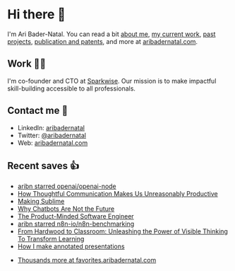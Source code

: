 # Hi there  👋

I'm Ari Bader-Natal. You can read a bit [about me](https://aribadernatal.com), [my current work](https://aribadernatal.com/projects/Sparkwise/), [past projects](https://aribadernatal.com/projects/), [publication and patents](https://aribadernatal.com/publications), and more at [aribadernatal.com](https://aribadernatal.com).

## Work  👨‍💻

I'm co-founder and CTO at [Sparkwise](https://sparkwise.co). Our mission is to make impactful skill-building accessible to all professionals.

## Contact me  💬 

- LinkedIn: [aribadernatal](https://linkedin.com/in/aribadernatal)
- Twitter: [@aribadernatal](https://twitter.com/aribadernatal)
- Web: [aribadernatal.com](https://aribadernatal.com)

## Recent saves  👍

<!--START_SECTION:feed-->
* [aribn starred openai&#x2F;openai-node](https:&#x2F;&#x2F;favorites.aribadernatal.com&#x2F;github-favorites&#x2F;2023&#x2F;08&#x2F;aribn-starred-openai-openai-node&#x2F;)
* [How Thoughtful Communication Makes Us Unreasonably Productive](https:&#x2F;&#x2F;favorites.aribadernatal.com&#x2F;pocket-favorites&#x2F;2023&#x2F;08&#x2F;how-thoughtful-communication-makes-us-unreasonably-productive&#x2F;)
* [Making Sublime](https:&#x2F;&#x2F;favorites.aribadernatal.com&#x2F;pocket-favorites&#x2F;2023&#x2F;08&#x2F;making-sublime&#x2F;)
* [Why Chatbots Are Not the Future](https:&#x2F;&#x2F;favorites.aribadernatal.com&#x2F;pocket-favorites&#x2F;2023&#x2F;08&#x2F;why-chatbots-are-not-the-future&#x2F;)
* [The Product-Minded Software Engineer](https:&#x2F;&#x2F;favorites.aribadernatal.com&#x2F;pocket-favorites&#x2F;2023&#x2F;08&#x2F;the-product-minded-software-engineer&#x2F;)
* [aribn starred n8n-io&#x2F;n8n-benchmarking](https:&#x2F;&#x2F;favorites.aribadernatal.com&#x2F;github-favorites&#x2F;2023&#x2F;08&#x2F;aribn-starred-n8n-io-n8n-benchmarking&#x2F;)
* [From Hardwood to Classroom: Unleashing the Power of Visible Thinking To Transform Learning](https:&#x2F;&#x2F;favorites.aribadernatal.com&#x2F;pocket-favorites&#x2F;2023&#x2F;08&#x2F;from-hardwood-to-classroom-unleashing-the-power-of-visible-thinking-to-transform-learning&#x2F;)
* [How I make annotated presentations](https:&#x2F;&#x2F;favorites.aribadernatal.com&#x2F;pocket-favorites&#x2F;2023&#x2F;08&#x2F;how-i-make-annotated-presentations&#x2F;)
<!--END_SECTION:feed-->
* [Thousands more at favorites.aribadernatal.com](https://favorites.aribadernatal.com)
